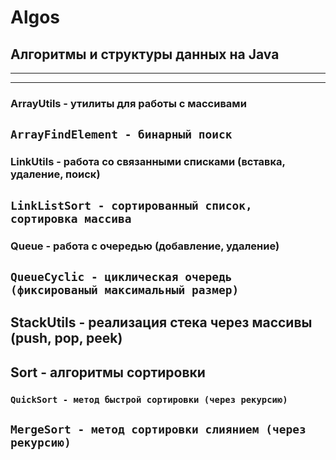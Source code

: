 # Algos

## Алгоритмы и структуры данных на Java
-------
-------

### ArrayUtils - утилиты для работы с массивами
`ArrayFindElement - бинарный поиск`
-------

### LinkUtils - работа со связанными списками (вставка, удаление, поиск)
`LinkListSort - сортированный список, сортировка массива`
-------
### Queue - работа с очередью (добавление, удаление)
`QueueCyclic - циклическая очередь (фиксированый максимальный размер)`
-------

StackUtils - реализация стека через массивы (push, pop, peek)
-------
Sort - алгоритмы сортировки 
------
### `QuickSort - метод быстрой сортировки (через рекурсию)`
`MergeSort - метод сортировки слиянием (через рекурсию)`
-------
